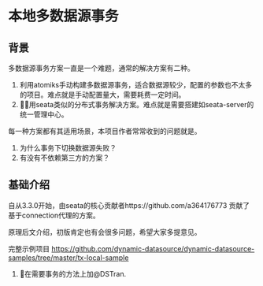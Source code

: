 # 本地多数据源事务

## 背景

多数据源事务方案一直是一个难题，通常的解决方案有二种。

1. 利用atomiks手动构建多数据源事务，适合数据源较少，配置的参数也不太多的项目。难点就是手动配置量大，需要耗费一定时间。
2. 用seata类似的分布式事务解决方案。难点就是需要搭建如seata-server的统一管理中心。

每一种方案都有其适用场景，本项目作者常常收到的问题就是。
1. 为什么事务下切换数据源失败？ 
2. 有没有不依赖第三方的方案？

## 基础介绍

自从3.3.0开始，由seata的核心贡献者https://github.com/a364176773 贡献了基于connection代理的方案。

原理后文介绍，初版肯定也有会很多问题，希望大家多提意见。

完整示例项目 https://github.com/dynamic-datasource/dynamic-datasource-samples/tree/master/tx-local-sample

1. 在需要事务的方法上加@DSTran.
```java


```



